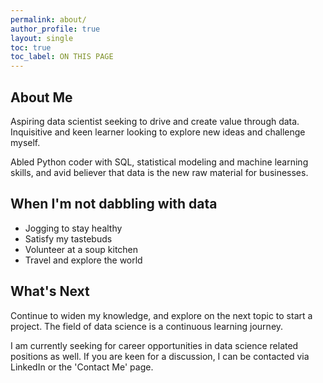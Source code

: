 ```yaml
---
permalink: about/
author_profile: true
layout: single
toc: true
toc_label: ON THIS PAGE
---
```

## About Me
Aspiring data scientist seeking to drive and create value through data. Inquisitive and keen learner looking to explore new ideas and challenge myself.

Abled Python coder with SQL, statistical modeling and machine learning skills, and avid believer that data is the new raw material for businesses.

## When I'm not dabbling with data
* Jogging to stay healthy
* Satisfy my tastebuds 
* Volunteer at a soup kitchen
* Travel and explore the world

## What's Next
Continue to widen my knowledge, and explore on the next topic to start a project. The field of data science is a continuous learning journey.

I am currently seeking for career opportunities in data science related positions as well. If you are keen for a discussion, I can be contacted via LinkedIn or the 'Contact Me' page.
